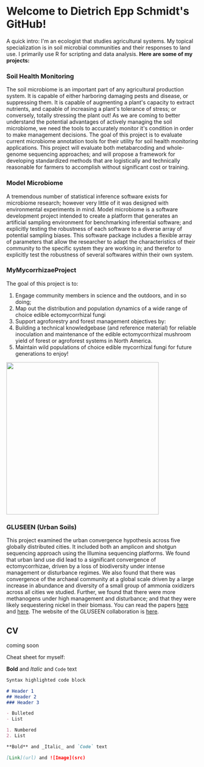 # Welcome to Dietrich Epp Schmidt's GitHub!

A quick intro: I'm an ecologist that studies agricultural systems. My topical specialization is in soil microbial communities and their responses to land use. I primarily use R for scripting and data analysis. **Here are some of my projects:**

### Soil Health Monitoring

The soil microbiome is an important part of any agricultural production system. It is capable of either harboring damaging pests and disease, or suppressing them. It is capable of augmenting a plant's capacity to extract nutrients, and capable of increasing a plant's tolerance of stress; or conversely, totally stressing the plant out! As we are coming to better understand the potential advantages of actively managing the soil microbiome, we need the tools to accurately monitor it's condition in order to make management decisions. The goal of this project is to evaluate current microbiome annotation tools for their utility for soil health monitoring applications. This project will evaluate both metabarcoding and whole-genome sequencing approaches; and will propose a framework for developing standardized methods that are logistically and technically reasonable for farmers to accomplish without significant cost or training.

### Model Microbiome

A tremendous number of statistical inference software exists for microbiome research; however very little of it was designed with environmental experiments in mind. Model microbiome is a software development project intended to create a platform that generates an artificial sampling environment for benchmarking inferential software; and explicitly testing the robustness of each software to a diverse array of potential sampling biases. This software package includes a flexible array of parameters that allow the researcher to adapt the characteristics of their community to the specific system they are working in; and therefor to explicitly test the robustness of several softwares within their own system.

### MyMycorrhizaeProject 

The goal of this project is to:

1. Engage community members in science and the outdoors, and in so doing;
2. Map out the distribution and population dynamics of a wide range of choice edible ectomycorrhizal fungi
3. Support agroforestry and forest management objectives by:
4. Building a technical knowledgebase (and reference material) for reliable inoculation and maintenance of the edible ectomycorrhizal mushroom yield of forest or agroforest systems in North America.
5. Maintain wild populations of choice edible mycorrhizal fungi for future generations to enjoy!

<img src="https://user-images.githubusercontent.com/19291020/116314739-7de76780-a77d-11eb-82ce-63128d274a98.jpeg" width=400 align=center>

### GLUSEEN (Urban Soils)

This project examined the urban convergence hypothesis across five globally distributed cities. It included both an amplicon and shotgun sequencing approach using the Illumina sequencing platforms. We found that urban land use did lead to a significant convergence of ectomycorrhizae, driven by a loss of biodiversity under intense management or disturbance regimes. We also found that there was convergence of the archaeal community at a global scale driven by a large increase in abundance and diversity of a small group of ammonia oxidizers across all cities we studied. Further, we found that there were more methanogens under high management and disturbance; and that they were likely sequestering nickel in their biomass. You can read the papers [here](https://doi.org/10.1038/s41559-017-0123) and [here](https://doi.org/10.3389/fmicb.2019.02330). The website of the GLUSEEN collaboration is [here](http://www.gluseen.org/).

## CV

coming soon

Cheat sheet for myself:

**Bold** and _Italic_ and `Code` text

```markdown
Syntax highlighted code block

# Header 1
## Header 2
### Header 3

- Bulleted
- List

1. Numbered
2. List

**Bold** and _Italic_ and `Code` text

[Link](url) and ![Image](src)
```
